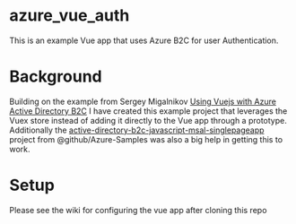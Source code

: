 # azure_vue_auth
This is an example Vue app that uses Azure B2C for user Authentication.

# Background
Building on the example from Sergey Migalnikov [Using Vuejs with Azure Active Directory B2C](https://www.sergeydotnet.com/vuejs-with-azure-ad-b2c/) I have created this example project that leverages the Vuex store instead of adding it directly to the Vue app through a prototype.  Additionally the [active-directory-b2c-javascript-msal-singlepageapp](https://github.com/Azure-Samples/active-directory-b2c-javascript-msal-singlepageapp/blob/master/index.html) project from @github/Azure-Samples was also a big help in getting this to work.

# Setup
Please see the wiki for configuring the vue app after cloning this repo
